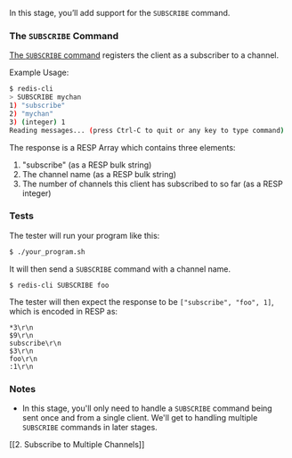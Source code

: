 In this stage, you’ll add support for the `SUBSCRIBE` command.

### The `SUBSCRIBE` Command

[The `SUBSCRIBE` command](https://redis.io/docs/latest/commands/subscribe/) registers the client as a subscriber to a channel.

Example Usage:

```bash
$ redis-cli
> SUBSCRIBE mychan
1) "subscribe"
2) "mychan"
3) (integer) 1
Reading messages... (press Ctrl-C to quit or any key to type command)
```

The response is a RESP Array which contains three elements:

1. "subscribe" (as a RESP bulk string)
2. The channel name (as a RESP bulk string)
3. The number of channels this client has subscribed to so far (as a RESP integer)

### Tests

The tester will run your program like this:

```bash
$ ./your_program.sh
```

It will then send a `SUBSCRIBE` command with a channel name.

```
$ redis-cli SUBSCRIBE foo
```

The tester will then expect the response to be `["subscribe", "foo", 1]`, which is encoded in RESP as:

```
*3\r\n
$9\r\n
subscribe\r\n
$3\r\n
foo\r\n
:1\r\n
```

### Notes

- In this stage, you'll only need to handle a `SUBSCRIBE` command being sent once and from a single client. We'll get to handling multiple `SUBSCRIBE` commands in later stages.

[[2. Subscribe to Multiple Channels]]
